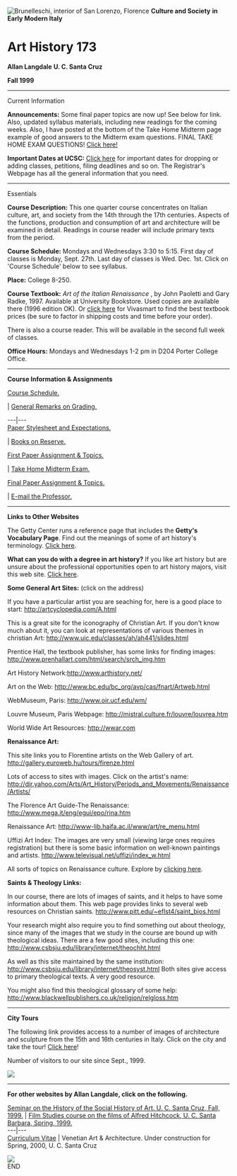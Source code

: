   
![Brunelleschi, interior of San Lorenzo, Florence](rinslor.jpg) **Culture and
Society** **in Early Modern Italy**

# ****Art History 173****

****Allan Langdale**** ****U. C. Santa Cruz****

****Fall 1999****

* * *

Current Information

**Announcements:** Some final paper topics are now up! See below for link.
Also, updated syllabus materials, including new readings for the coming weeks.
Also, I have posted at the bottom of the Take Home Midterm page example of
good answers to the Midterm exam questions. FINAL TAKE HOME EXAM QUESTIONS!
[Click here!](Final.htm)

**Important Dates at UCSC:** [Click here](http://reg.ucsc.edu) for important
dates for dropping or adding classes, petitions, filing deadlines and so on.
The Registrar's Webpage has all the general information that you need.

* * *

  
Essentials

**Course Description:** This one quarter course concentrates on Italian
culture, art, and society from the 14th through the 17th centuries. Aspects of
the functions, production and consumption of art and architecture will be
examined in detail. Readings in course reader will include primary texts from
the period.

**Course Schedule:** Mondays and Wednesdays 3:30 to 5:15. First day of classes
is Monday, Sept. 27th. Last day of classes is Wed. Dec. 1st. Click on 'Course
Schedule' below to see syllabus.

**Place:** College 8-250.

**Course Textbook:** _Art of the Italian Renaissance_ , by John Paoletti and
Gary Radke, 1997. Available at University Bookstore. Used copies are available
there (1996 edition OK). Or [click
here](http://www.vivasmart.com/scripts/textbooks) for Vivasmart to find the
best textbook prices (be sure to factor in shipping costs and time before your
order).

There is also a course reader. This will be available in the second full week
of classes.

**Office Hours:** Mondays and Wednesdays 1-2 pm in D204 Porter College Office.

* * *

****Course Information & Assignments****

  
[Course Schedule.](Syll.htm)

| [General Remarks on Grading.](Assignments.htm)  
  
---|---  
[Paper Stylesheet and Expectations.](Style.htm)

| [Books on Reserve.](Reserve.htm)  
  
[First Paper Assignment & Topics.](Firstpaper.htm)

| [Take Home Midterm Exam.](Midexam.htm)  
  
[Final Paper Assignment & Topics.](Finalpaper.htm)

| [E-mail the Professor.](mailto:langdale@cats.ucsc.edu)  
  
  

* * *

  
****Links to Other Websites****  
  
The Getty Center runs a reference page that includes the **Getty's Vocabulary
Page**. Find out the meanings of some of art history's terminology. [Click
here](http://www.getty.edu/gri/vocabularies/index.htm).

**What can you do with a degree in art history?** If you like art history but
are unsure about the professional opportunities open to art history majors,
visit this web site. [Click here](http://www.nd.edu/~crosenbe/jobs.html).

**Some General Art Sites:** (click on the address)

If you have a particular artist you are seaching for, here is a good place to
start: <http://artcyclopedia.com/A.html>

This is a great site for the iconography of Christian Art. If you don't know
much about it, you can look at representations of various themes in christian
Art: <http://www.uic.edu/classes/ah/ah441/slides.html>

Prentice Hall, the textbook publisher, has some links for finding images:
<http://www.prenhallart.com/html/search/srch_img.htm>

Art History Network:<http://www.arthistory.net/>

Art on the Web: <http://www.bc.edu/bc_org/avp/cas/fnart/Artweb.html>

WebMuseum, Paris: <http://www.oir.ucf.edu/wm/>

Louvre Museum, Paris Webpage: <http://mistral.culture.fr/louvre/louvrea.htm>

World Wide Art Resources: <http://wwar.com>

**Renaissance Art:**

This site links you to Florentine artists on the Web Gallery of art.
<http://gallery.euroweb.hu/tours/firenze.html>

Lots of access to sites with images. Click on the artist's name:
<http://dir.yahoo.com/Arts/Art_History/Periods_and_Movements/Renaissance/Artists/>

The Florence Art Guide-The Renaissance:
<http://www.mega.it/eng/egui/epo/rina.htm>

Renaissance Art: <http://www-lib.haifa.ac.il/www/art/re_menu.html>

Uffizi Art Index: The images are very small (viewing large ones requires
registration) but there is some basic information on well-known paintings and
artists. <http://www.televisual.net/uffizi/index_w.html>

All sorts of topics on Renaissance culture. Explore by [clicking
here](http://dir.yahoo.com/Regional/Regions/Europe/Arts_and_Humanities/Humanities/History/By_Time_Period/Renaissance/).

**Saints & Theology Links:**

In our course, there are lots of images of saints, and it helps to have some
information about them. This web page provides links to several web resources
on Christian saints. <http://www.pitt.edu/~eflst4/saint_bios.html>

Your research might also require you to find something out about theology,
since many of the images that we study in the course are bound up with
theological ideas. There are a few good sites, including this one:
<http://www.csbsju.edu/library/internet/theochht.html>

As well as this site maintained by the same institution:
<http://www.csbsju.edu/library/internet/theosyst.html> Both sites give access
to primary theological texts. A very good resource.

You might also find this theological glossary of some help:
<http://www.blackwellpublishers.co.uk/religion/relgloss.htm>

* * *

****City Tours****

The following link provides access to a number of images of architecture and
sculpture from the 15th and 16th centuries in Italy. Click on the city and
take the tour! [Click here](CityTours.htm)!

  
Number of visitors to our site since Sept., 1999.

  

![](/cgi-bin/Count.cgi?dd=B&comma=T&df=arth173.dat)

  

* * *

  
**For other websites by Allan Langdale, click on the following.**

[Seminar on the History of the Social History of Art. U. C. Santa Cruz, Fall,
1999.](http://wwwcatsic.ucsc.edu/~arth190w/) | [Film Studies course on the
films of Alfred Hitchcock, U. C. Santa Barbara, Spring,
1999.](http://humanitas.ucsb.edu/~langdale/courses/Hitchhome.htm)  
---|---  
[Curriculum Vitae](cv.htm) |  Venetian Art & Architecture. Under construction
for Spring, 2000, U. C. Santa Cruz  
  
  
  
![](goes1.jpg)  
END


